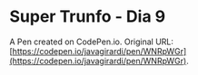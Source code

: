 # Super Trunfo - Dia 9

A Pen created on CodePen.io. Original URL: [https://codepen.io/javagirardi/pen/WNRpWGr](https://codepen.io/javagirardi/pen/WNRpWGr).


